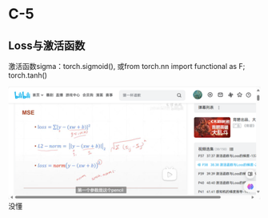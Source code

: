 # C-5
## Loss与激活函数


激活函数sigma：torch.sigmoid(), 或from torch.nn import functional as F; torch.tanh()   

![](./picture/1716513769609.png)  
没懂